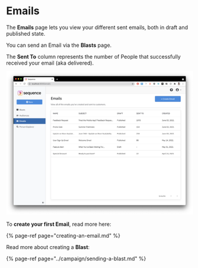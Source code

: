 # Emails

The **Emails** page lets you view your different sent emails, both in draft and published state. 

You can send an Email via the **Blasts** page. 

The **Sent To** column represents the number of People that successfully received your email \(aka delivered\). 

![](../.gitbook/assets/image%20%286%29.png)



To **create your first Email**, read more here:

{% page-ref page="creating-an-email.md" %}

Read more about creating a **Blast**:

{% page-ref page="../campaign/sending-a-blast.md" %}

